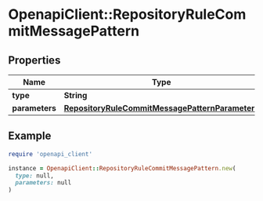 # OpenapiClient::RepositoryRuleCommitMessagePattern

## Properties

| Name | Type | Description | Notes |
| ---- | ---- | ----------- | ----- |
| **type** | **String** |  |  |
| **parameters** | [**RepositoryRuleCommitMessagePatternParameters**](RepositoryRuleCommitMessagePatternParameters.md) |  | [optional] |

## Example

```ruby
require 'openapi_client'

instance = OpenapiClient::RepositoryRuleCommitMessagePattern.new(
  type: null,
  parameters: null
)
```

